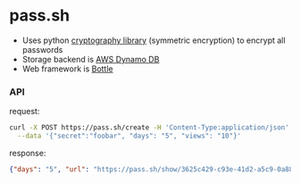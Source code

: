 # pass.sh

- Uses python [cryptography library](https://cryptography.io/en/latest/fernet/) (symmetric encryption) to encrypt all passwords
- Storage backend is [AWS Dynamo DB](https://aws.amazon.com/dynamodb/)
- Web framework is [Bottle](https://www.bottlepy.org)

### API

request:

```bash
curl -X POST https://pass.sh/create -H 'Content-Type:application/json' \
  --data '{"secret":"foobar", "days": "5", "views": "10"}'
```

response:

```json
{"days": "5", "url": "https://pass.sh/show/3625c429-c93e-41d2-a5c9-0a886e162b76", "views": "10"}
```
